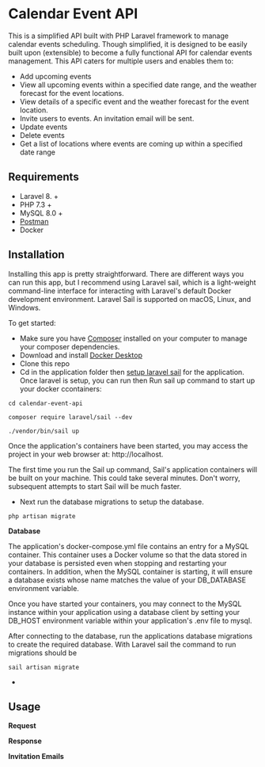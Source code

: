 
# Calendar Event API

This is a simplified API built with PHP Laravel framework to manage calendar events scheduling. Though simplified, it is designed to be easily built upon (extensible) to become a fully functional API for calendar events management. This API caters for multiple users and enables them to:

+ Add upcoming events 
+ View all upcoming events within a specified date range, and the weather forecast for the event locations.
+ View details of a specific event and the weather forecast for the event location.
+ Invite users to events. An invitation email will be sent.
+ Update events
+ Delete events
+ Get a list of locations where events are coming up within a specified date range

## Requirements
+ Laravel 8. +
+ PHP 7.3 +
+ MySQL 8.0 +
+ [Postman](https://www.postman.com/downloads/) 
+ Docker


## Installation

Installing this app is pretty straightforward. There are different ways you can run this app, but I recommend using Laravel sail, which is a light-weight command-line interface for interacting with Laravel's default Docker development environment. Laravel Sail is supported on macOS, Linux, and Windows. 

To get started:

+ Make sure you have [Composer](https://getcomposer.org/doc/00-intro.md) installed on your computer to manage your composer dependencies.
+ Download and install [Docker Desktop](https://www.docker.com/)  
+ Clone this repo
+ Cd in the application folder then [setup laravel sail](https://laravel.com/docs/8.x/sail) for the application. Once laravel is setup, you can run then Run sail up command to start up your docker ccontainers:

```
cd calendar-event-api

composer require laravel/sail --dev

./vendor/bin/sail up
`````
Once the application's containers have been started, you may access the project in your web browser at: http://localhost.

The first time you run the Sail up command, Sail's application containers will be built on your machine. This could take several minutes. Don't worry, subsequent attempts to start Sail will be much faster.

+ Next run the database migrations to setup the database.

```
php artisan migrate
`````

__Database__

The application's docker-compose.yml file contains an entry for a MySQL container. This container uses a Docker volume so that the data stored in your database is persisted even when stopping and restarting your containers. In addition, when the MySQL container is starting, it will ensure a database exists whose name matches the value of your DB_DATABASE environment variable.

Once you have started your containers, you may connect to the MySQL instance within your application using a database client by setting your DB_HOST environment variable within your application's .env file to mysql.

After connecting to the database, run the applications database migrations to create the required database. With Laravel sail the command to run migrations should be

```
sail artisan migrate
`````
+ 


## Usage


__Request__


__Response__


__Invitation Emails__


## 

